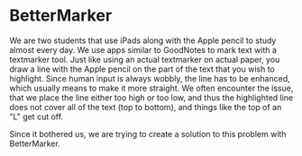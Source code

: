 # BetterMarker
We are two students that use iPads along with the Apple pencil to study almost every day. We use apps similar to GoodNotes to 
mark text with a textmarker tool. Just like using an actual textmarker on actual paper, you draw a line with the Apple pencil
on the part of the text that you wish to highlight. Since human input is always wobbly, the line has to be enhanced, which 
usually means to make it more straight. We often encounter the issue, that we place the line either too high or too low, and 
thus the highlighted line does not cover all of the text (top to bottom), and things like the top of an "L" get cut off. 

Since it bothered us, we are trying to create a solution to this problem with BetterMarker.
